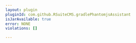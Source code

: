```yaml
---
layout: plugin
pluginId: com.github.RSuiteCMS.gradlePhantomjsAssistant
isJarAvailable: true
error: NONE
violations: []

---
```

